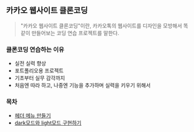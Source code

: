 ## 카카오 웹사이트 클론코딩 
> "카카오 웹사이트 클론코딩"이란, 카카오톡의 웹사이트를 디자인을 모방해서 똑같이 만들어보는 코딩 연습 프로젝트를 말한다.

### 클론코딩 연습하는 이유
+ 실전 실력 향상
+ 포트폴리오용 프로젝트
+ 기초부터 실무 감각까지
+ 처음엔 따라 하고, 나중엔 기능을 추가하며 실력을 키우기 위해서

### 목차 
+ <a href="https://github.com/pan6603/kakao-clone-coding/blob/main/layout/%ED%97%A4%EB%8D%94%20%EB%A9%94%EB%89%B4%20%EB%A7%8C%EB%93%A4%EA%B8%B0.md">헤더 메뉴 만들기</a>
+ <a href="#">dark모드와 light모드 구현하기</a>
